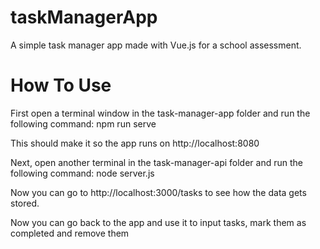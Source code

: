 # taskManagerApp

A simple task manager app made with Vue.js for a school assessment.

# How To Use

First open a terminal window in the task-manager-app folder and run the following command: npm run serve

This should make it so the app runs on http://localhost:8080

Next, open another terminal in the task-manager-api folder and run the following command: node server.js

Now you can go to http://localhost:3000/tasks to see how the data gets stored.

Now you can go back to the app and use it to input tasks, mark them as completed and remove them
